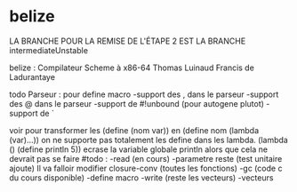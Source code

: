 # belize
LA BRANCHE POUR LA REMISE DE L'ÉTAPE 2 EST LA BRANCHE intermediateUnstable

belize : Compilateur Scheme à x86-64
Thomas Luinaud
Francis de Ladurantaye

todo Parseur : pour define macro
-support des , dans le parseur
-support des @ dans le parseur
-support de #!unbound (pour autogene plutot)
-support de `

voir pour transformer les (define (nom var)) en (define nom (lambda (var)...))
on ne supporte pas totalement les define dans les lambda.
(lambda () (define println 5))
ecrase la variable globale println alors que cela ne devrait pas se faire
#todo :
-read (en cours)
-parametre reste (test unitaire ajoute)
	   Il va falloir modifier closure-conv (toutes les fonctions)
-gc (code c du cours disponible)
-define macro
-write (reste les vecteurs)
-vecteurs



